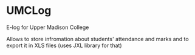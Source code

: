 # UMCLog
E-log for Upper Madison College

Allows to store infromation about students' attendance and marks and to export it in XLS files (uses JXL library for that)
